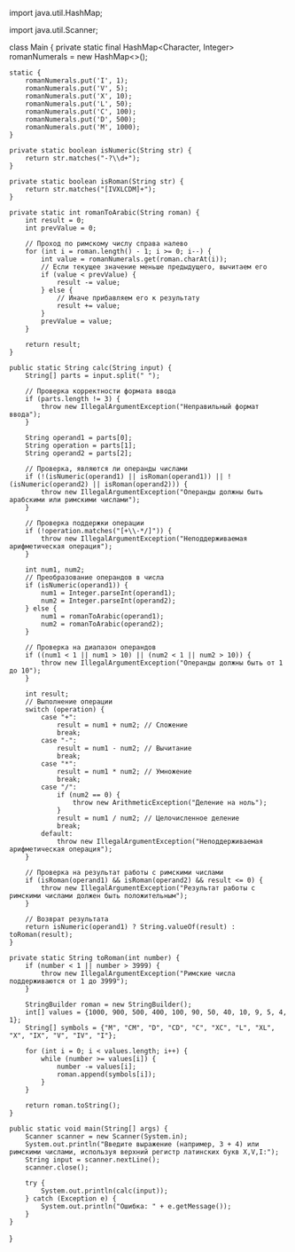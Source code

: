 import java.util.HashMap;

import java.util.Scanner;

class Main {
    private static final HashMap<Character, Integer> romanNumerals = new HashMap<>();
    
    static {
        romanNumerals.put('I', 1);
        romanNumerals.put('V', 5);
        romanNumerals.put('X', 10);
        romanNumerals.put('L', 50);
        romanNumerals.put('C', 100);
        romanNumerals.put('D', 500);
        romanNumerals.put('M', 1000);
    }

    private static boolean isNumeric(String str) {
        return str.matches("-?\\d+");
    }

    private static boolean isRoman(String str) {
        return str.matches("[IVXLCDM]+");
    }

    private static int romanToArabic(String roman) {
        int result = 0;
        int prevValue = 0;

        // Проход по римскому числу справа налево
        for (int i = roman.length() - 1; i >= 0; i--) {
            int value = romanNumerals.get(roman.charAt(i));
            // Если текущее значение меньше предыдущего, вычитаем его
            if (value < prevValue) {
                result -= value;
            } else {
                // Иначе прибавляем его к результату
                result += value;
            }
            prevValue = value;
        }

        return result;
    }

    public static String calc(String input) {
        String[] parts = input.split(" ");
        
        // Проверка корректности формата ввода
        if (parts.length != 3) {
            throw new IllegalArgumentException("Неправильный формат ввода");
        }

        String operand1 = parts[0];
        String operation = parts[1];
        String operand2 = parts[2];

        // Проверка, являются ли операнды числами
        if (!(isNumeric(operand1) || isRoman(operand1)) || !(isNumeric(operand2) || isRoman(operand2))) {
            throw new IllegalArgumentException("Операнды должны быть арабскими или римскими числами");
        }

        // Проверка поддержки операции
        if (!operation.matches("[+\\-*/]")) {
            throw new IllegalArgumentException("Неподдерживаемая арифметическая операция");
        }

        int num1, num2;
        // Преобразование операндов в числа
        if (isNumeric(operand1)) {
            num1 = Integer.parseInt(operand1);
            num2 = Integer.parseInt(operand2);
        } else {
            num1 = romanToArabic(operand1);
            num2 = romanToArabic(operand2);
        }

        // Проверка на диапазон операндов
        if ((num1 < 1 || num1 > 10) || (num2 < 1 || num2 > 10)) {
            throw new IllegalArgumentException("Операнды должны быть от 1 до 10");
        }

        int result;
        // Выполнение операции
        switch (operation) {
            case "+":
                result = num1 + num2; // Сложение
                break;
            case "-":
                result = num1 - num2; // Вычитание
                break;
            case "*":
                result = num1 * num2; // Умножение
                break;
            case "/":
                if (num2 == 0) {
                    throw new ArithmeticException("Деление на ноль");
                }
                result = num1 / num2; // Целочисленное деление
                break;
            default:
                throw new IllegalArgumentException("Неподдерживаемая арифметическая операция");
        }

        // Проверка на результат работы с римскими числами
        if (isRoman(operand1) && isRoman(operand2) && result <= 0) {
            throw new IllegalArgumentException("Результат работы с римскими числами должен быть положительным");
        }

        // Возврат результата
        return isNumeric(operand1) ? String.valueOf(result) : toRoman(result);
    }

    private static String toRoman(int number) {
        if (number < 1 || number > 3999) {
            throw new IllegalArgumentException("Римские числа поддерживаются от 1 до 3999");
        }

        StringBuilder roman = new StringBuilder();
        int[] values = {1000, 900, 500, 400, 100, 90, 50, 40, 10, 9, 5, 4, 1};
        String[] symbols = {"M", "CM", "D", "CD", "C", "XC", "L", "XL", "X", "IX", "V", "IV", "I"};

        for (int i = 0; i < values.length; i++) {
            while (number >= values[i]) {
                number -= values[i];
                roman.append(symbols[i]);
            }
        }

        return roman.toString();
    }

    public static void main(String[] args) {
        Scanner scanner = new Scanner(System.in);
        System.out.println("Введите выражение (например, 3 + 4) или римскими числами, используя верхний регистр латинских букв X,V,I:");
        String input = scanner.nextLine();
        scanner.close();

        try {
            System.out.println(calc(input));
        } catch (Exception e) {
            System.out.println("Ошибка: " + e.getMessage());
        }
    }
}


